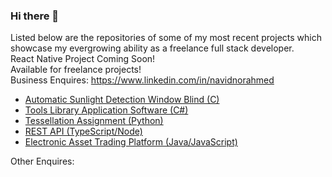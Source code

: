 ### Hi there 👋


Listed below are the repositories of some of my most recent projects which showcase my evergrowing ability as a freelance full stack developer. <br />
React Native Project Coming Soon! <br />
Available for freelance projects! <br />
Business Enquires: https://www.linkedin.com/in/navidnorahmed

<ul>
<a href="https://github.com/nahme6/Automatic-Sunlight-Detection-Window-Blind"><li>Automatic Sunlight Detection Window Blind (C)</li></a>
<a href="https://github.com/nahme6/Tools-Library-Application-Software"><li>Tools Library Application Software (C#)</li></a>
<a href="https://github.com/nahme6/IFB104-Tessellation-Assignment"><li>Tessellation Assignment (Python)</li></a>
<a href="https://github.com/nahme6/Spaceship-REST-API"><li>REST API (TypeScript/Node)</li></a>
<a href="https://github.com/nahme6/Electronic-Asset-Trading-Platform"><li>Electronic Asset Trading Platform (Java/JavaScript)</li></a>
</ul>

Other Enquires:
